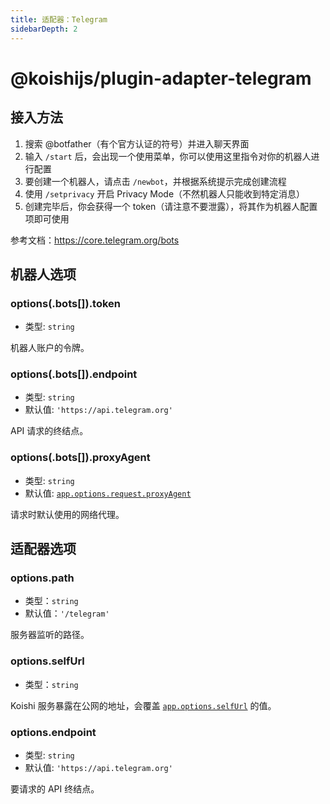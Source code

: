 ```yaml
---
title: 适配器：Telegram
sidebarDepth: 2
---
```


# @koishijs/plugin-adapter-telegram

## 接入方法

1. 搜索 @botfather（有个官方认证的符号）并进入聊天界面
2. 输入 `/start` 后，会出现一个使用菜单，你可以使用这里指令对你的机器人进行配置
3. 要创建一个机器人，请点击 `/newbot`，并根据系统提示完成创建流程
4. 使用 `/setprivacy` 开启 Privacy Mode（不然机器人只能收到特定消息）
5. 创建完毕后，你会获得一个 token（请注意不要泄露），将其作为机器人配置项即可使用

参考文档：<https://core.telegram.org/bots>

## 机器人选项

### options(.bots[]).token

- 类型: `string`

机器人账户的令牌。

### options(.bots[]).endpoint

- 类型: `string`
- 默认值: `'https://api.telegram.org'`

API 请求的终结点。

### options(.bots[]).proxyAgent

- 类型: `string`
- 默认值: [`app.options.request.proxyAgent`](../../api/core/app.md#options-request-proxyagent)

请求时默认使用的网络代理。

## 适配器选项

### options.path

- 类型：`string`
- 默认值：`'/telegram'`

服务器监听的路径。

### options.selfUrl

- 类型：`string`

Koishi 服务暴露在公网的地址，会覆盖 [`app.options.selfUrl`](../../api/app.md#options-selfurl) 的值。

### options.endpoint

- 类型: `string`
- 默认值: `'https://api.telegram.org'`

要请求的 API 终结点。
